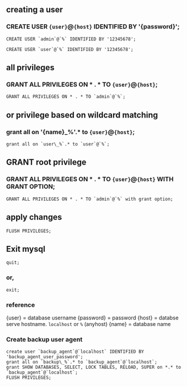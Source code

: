 
## creating a user
### CREATE USER `{user}`@`{host}` IDENTIFIED BY '{password}';
````CREATE USER `admin`@`%` IDENTIFIED BY '12345678';````

````CREATE USER `user`@`%` IDENTIFIED BY '12345678';````


## all privileges
### GRANT ALL PRIVILEGES ON * . * TO `{user}`@`{host}`;
````GRANT ALL PRIVILEGES ON * . * TO `admin`@`%`;````


## or privilege based on wildcard  matching
### grant all on '{name}\_%'.* to `{user}`@`{host}`;
```grant all on `user\_%`.* to `user`@`%`;```


## GRANT root privilege
### GRANT ALL PRIVILEGES ON * . * TO `{user}`@`{host}` WITH GRANT OPTION;
````GRANT ALL PRIVILEGES ON * . * TO `admin`@`%` with grant option;````


## apply changes
`FLUSH PRIVILEGES;`

## Exit mysql
`quit;`
### or, 
`exit;`


### reference 
{user} 		= database username
{password} 	= password 
{host} 		= databse serve hostname. `localhost` or `%` (anyhost)
{name} 		= database name


### Create backup user agent
````
create user `backup_agent`@`localhost` IDENTIFIED BY 'backup_agent_user_password';
grant all on `backup\_%`.* to `backup_agent`@`localhost`;
grant SHOW DATABASES, SELECT, LOCK TABLES, RELOAD, SUPER on *.* to `backup_agent`@`localhost`;
FLUSH PRIVILEGES;
````

